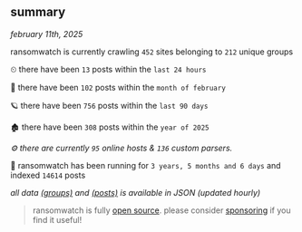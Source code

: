 
## summary
_february 11th, 2025_

ransomwatch is currently crawling `452` sites belonging to `212` unique groups

⏲ there have been `13` posts within the `last 24 hours`

🦈 there have been `102` posts within the `month of february`

🪐 there have been `756` posts within the `last 90 days`

🏚 there have been `308` posts within the `year of 2025`

_⚙️ there are currently `95` online hosts & `136` custom parsers._

🦕 ransomwatch has been running for `3 years, 5 months and 6 days` and indexed `14614` posts

_all data  [(groups)](http://ransomwhat.telemetry.ltd/groups) and [(posts)](http://ransomwhat.telemetry.ltd/posts) is available in JSON (updated hourly)_

> ransomwatch is fully [open source](https://github.com/joshhighet/ransomwatch#ransomwatch--). please consider [sponsoring](https://github.com/sponsors/joshhighet) if you find it useful!
